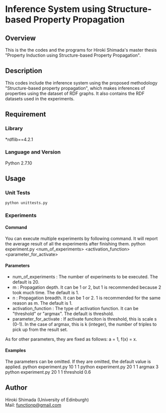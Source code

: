 Inference System using Structure-based Property Propagation
===========================================================

## Overview
This is the the codes and the programs for Hiroki Shimada's master thesis "Property Induction using Structure-based Property Propagation".  

## Description
This codes include the inference system using the proposed methodology "Structure-based property propagation", which makes inferences of properties using the dataset of RDF graphs.
It also contains the RDF datasets used in the experiments.

## Requirement
### Library
*rdflib==4.2.1

### Language and Version
Python 2.7.10  

## Usage
### Unit Tests
    python unittests.py

### Experiments
#### Command
You can execute multiple experiments by following command.
It will report the average result of all the experiments after finishing them.
    python experiment.py <num_of_experiments> <m> <n> <activation_function> <parameter_for_activate>

#### Parameters
* num_of_experiments : The number of experiments to be executed. The default is 20.
* m : Propagation depth. It can be 1 or 2, but 1 is recommended because 2 took much time. The default is 1.
* n : Propagation breadth. It can be 1 or 2. 1 is recommended for the same reason as m. The default is 1.
* activation_function : The type of activation function. It can be "threshold" or "argmax". The default is threshold.
* parameter_for_activate : If activate funciton is threshold, this is scale s (0-1). In the case of argmax, this is k (integer), the number of triples to pick up from the result set.

As for other parameters, they are fixed as follows: a = 1, f(x) = x.

#### Examples
The parameters can be omitted. If they are omitted, the default value is applied.
    python experiment.py 10 1 1
    python experiment.py 20 1 1 argmax 3
    python experiment.py 20 1 1 threshold 0.6

## Author
Hiroki Shimada (University of Edinburgh)  
Mail: functionp@gmail.com  
